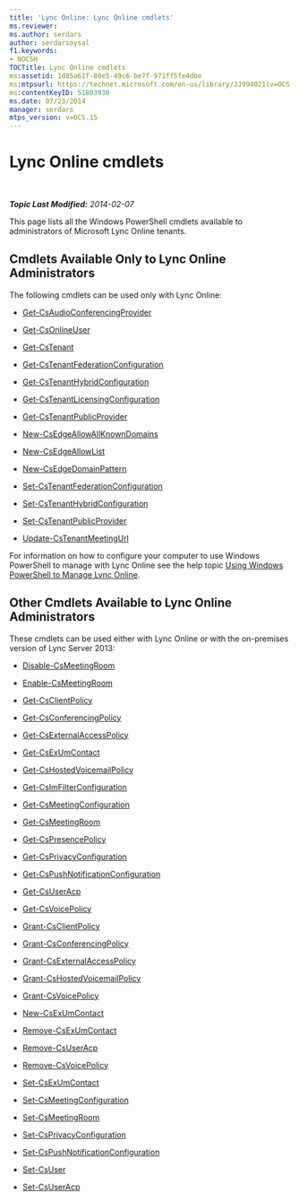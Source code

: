 ```yaml
---
title: 'Lync Online: Lync Online cmdlets'
ms.reviewer: 
ms.author: serdars
author: serdarsoysal
f1.keywords:
- NOCSH
TOCTitle: Lync Online cmdlets
ms:assetid: 1d85a61f-80e5-49c6-be7f-971ff5fe4dbe
ms:mtpsurl: https://technet.microsoft.com/en-us/library/JJ994021(v=OCS.15)
ms:contentKeyID: 51803930
ms.date: 07/23/2014
manager: serdars
mtps_version: v=OCS.15
---
```


<div data-xmlns="http://www.w3.org/1999/xhtml">

<div class="topic" data-xmlns="http://www.w3.org/1999/xhtml" data-msxsl="urn:schemas-microsoft-com:xslt" data-cs="https://msdn.microsoft.com/">

<div data-asp="https://msdn2.microsoft.com/asp">

# Lync Online cmdlets

</div>

<div id="mainSection">

<div id="mainBody">

<span> </span>

_**Topic Last Modified:** 2014-02-07_

This page lists all the Windows PowerShell cmdlets available to administrators of Microsoft Lync Online tenants.

<div>

## Cmdlets Available Only to Lync Online Administrators

The following cmdlets can be used only with Lync Online:

  - [Get-CsAudioConferencingProvider](https://technet.microsoft.com/library/JJ994030(v=OCS.15))

  - [Get-CsOnlineUser](https://technet.microsoft.com/library/JJ994026(v=OCS.15))

  - [Get-CsTenant](https://technet.microsoft.com/library/JJ994044(v=OCS.15))

  - [Get-CsTenantFederationConfiguration](https://technet.microsoft.com/library/JJ994072(v=OCS.15))

  - [Get-CsTenantHybridConfiguration](https://technet.microsoft.com/library/JJ994034(v=OCS.15))

  - [Get-CsTenantLicensingConfiguration](https://technet.microsoft.com/library/Dn362770(v=OCS.15))

  - [Get-CsTenantPublicProvider](https://technet.microsoft.com/library/JJ994016(v=OCS.15))

  - [New-CsEdgeAllowAllKnownDomains](https://technet.microsoft.com/library/JJ994088(v=OCS.15))

  - [New-CsEdgeAllowList](https://technet.microsoft.com/library/JJ994023(v=OCS.15))

  - [New-CsEdgeDomainPattern](https://technet.microsoft.com/library/JJ994040(v=OCS.15))

  - [Set-CsTenantFederationConfiguration](https://technet.microsoft.com/library/JJ994080(v=OCS.15))

  - [Set-CsTenantHybridConfiguration](https://technet.microsoft.com/library/JJ994046(v=OCS.15))

  - [Set-CsTenantPublicProvider](https://technet.microsoft.com/library/JJ994047(v=OCS.15))

  - [Update-CsTenantMeetingUrl](https://technet.microsoft.com/library/Dn424754(v=OCS.15))

For information on how to configure your computer to use Windows PowerShell to manage with Lync Online see the help topic [Using Windows PowerShell to Manage Lync Online](https://technet.microsoft.com/library/Dn362831(v=OCS.15)).

</div>

<div>

## Other Cmdlets Available to Lync Online Administrators

These cmdlets can be used either with Lync Online or with the on-premises version of Lync Server 2013:

  - [Disable-CsMeetingRoom](https://technet.microsoft.com/library/JJ204723(v=OCS.15))

  - [Enable-CsMeetingRoom](https://technet.microsoft.com/library/JJ205062(v=OCS.15))

  - [Get-CsClientPolicy](https://technet.microsoft.com/library/Gg398830(v=OCS.15))

  - [Get-CsConferencingPolicy](https://technet.microsoft.com/library/Gg398293(v=OCS.15))

  - [Get-CsExternalAccessPolicy](https://technet.microsoft.com/library/Gg425805(v=OCS.15))

  - [Get-CsExUmContact](https://technet.microsoft.com/library/Gg412725(v=OCS.15))

  - [Get-CsHostedVoicemailPolicy](https://technet.microsoft.com/library/Gg398348(v=OCS.15))

  - [Get-CsImFilterConfiguration](https://technet.microsoft.com/library/Gg398980(v=OCS.15))

  - [Get-CsMeetingConfiguration](https://technet.microsoft.com/library/Gg425875(v=OCS.15))

  - [Get-CsMeetingRoom](https://technet.microsoft.com/library/JJ205277(v=OCS.15))

  - [Get-CsPresencePolicy](https://technet.microsoft.com/library/Gg398463(v=OCS.15))

  - [Get-CsPrivacyConfiguration](https://technet.microsoft.com/library/Gg413002(v=OCS.15))

  - [Get-CsPushNotificationConfiguration](https://technet.microsoft.com/library/Hh690049(v=OCS.15))

  - [Get-CsUserAcp](https://technet.microsoft.com/library/Gg398978(v=OCS.15))

  - [Get-CsVoicePolicy](https://technet.microsoft.com/library/Gg398101(v=OCS.15))

  - [Grant-CsClientPolicy](https://technet.microsoft.com/library/Gg412942(v=OCS.15))

  - [Grant-CsConferencingPolicy](https://technet.microsoft.com/library/Gg425937(v=OCS.15))

  - [Grant-CsExternalAccessPolicy](https://technet.microsoft.com/library/Gg425942(v=OCS.15))

  - [Grant-CsHostedVoicemailPolicy](https://technet.microsoft.com/library/Gg412829(v=OCS.15))

  - [Grant-CsVoicePolicy](https://technet.microsoft.com/library/Gg398828(v=OCS.15))

  - [New-CsExUmContact](https://technet.microsoft.com/library/Gg398139(v=OCS.15))

  - [Remove-CsExUmContact](rehttps://technet.microsoft.com/library/Gg425842(v=OCS.15))

  - [Remove-CsUserAcp](https://technet.microsoft.com/library/Gg398982(v=OCS.15))

  - [Remove-CsVoicePolicy](https://technet.microsoft.com/library/Gg398309(v=OCS.15))

  - [Set-CsExUmContact](https://technet.microsoft.com/library/Gg412944(v=OCS.15))

  - [Set-CsMeetingConfiguration](https://technet.microsoft.com/library/Gg398648(v=OCS.15))

  - [Set-CsMeetingRoom](https://technet.microsoft.com/library/JJ204831(v=OCS.15))

  - [Set-CsPrivacyConfiguration](https://technet.microsoft.com/library/Gg398484(v=OCS.15))

  - [Set-CsPushNotificationConfiguration](https://technet.microsoft.com/library/Hh690013(v=OCS.15))

  - [Set-CsUser](https://technet.microsoft.com/library/Gg398510(v=OCS.15))

  - [Set-CsUserAcp](https://technet.microsoft.com/library/Gg413018(v=OCS.15))

</div>

</div>

<span> </span>

</div>

</div>

</div>


